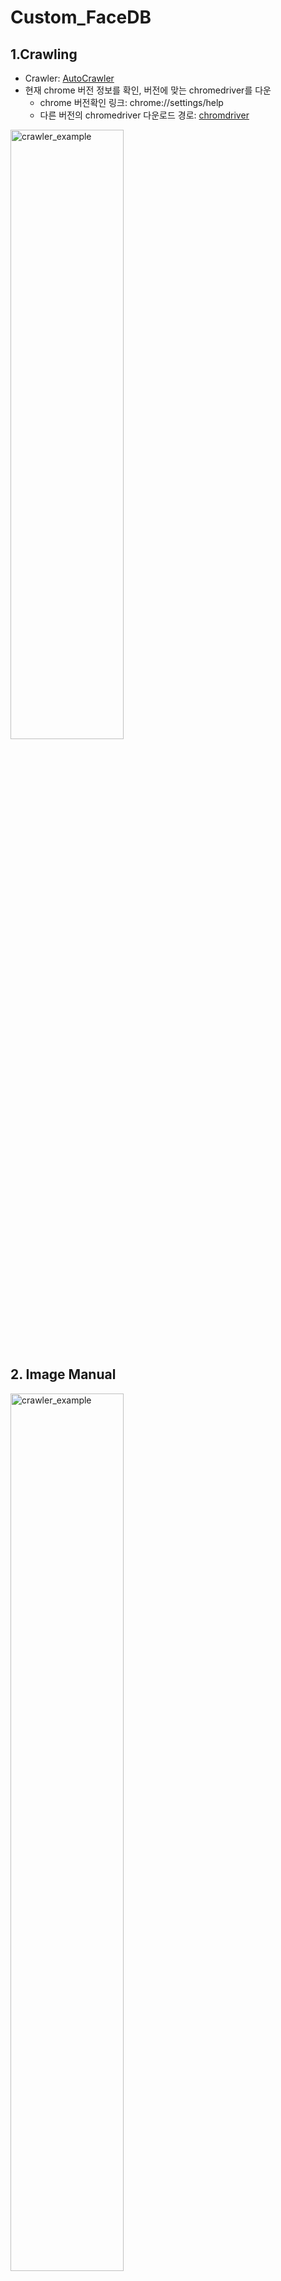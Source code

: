 # Custom_FaceDB

## 1.Crawling
- Crawler: [AutoCrawler](https://github.com/YoongiKim/AutoCrawler)
- 현재 chrome 버전 정보를 확인, 버전에 맞는 chromedriver를 다운
  * chrome 버전확인 링크: chrome://settings/help
  * 다른 버전의 chromedriver 다운로드 경로: [chromdriver](https://chromedriver.chromium.org/downloads)

<p align="left"><img src="./crawler_example.gif" width="60%" height="50%" title="crawler_example" alt="crawler_example"></img><br/><p>

## 2. Image Manual
<p align="left"><img src="https://user-images.githubusercontent.com/59816618/113269154-22a78e00-9313-11eb-90c9-0026a52c129f.PNG" width="60%" height="60%" title="crawler_example" alt="crawler_example"></img><br/><p>
- 크롤링 후 category_tool-07을 사용하여 front, side, back 폴더를 만든 후 사진을 구별하여 분류<br>
- Crawler: [AutoCrawler](https://github.com/YoongiKim/AutoCrawler)<br>
- 검색어 인물 이외의 다른 사람이 존재해도 무방(labeling시 etc로 분류)

<p align="left"><img src="https://user-images.githubusercontent.com/59816618/113269709-b1b4a600-9313-11eb-8e73-5388b856d401.PNG" width="60%" height="60%" title="crawler_example" alt="crawler_example"></img><br/><p>
- 코드로 이미지 이름을 교체 - 코드로 이미지 이름을 교체<br>
- 이미지의 최종 저장 이름은 유명인_숫자.jpg
